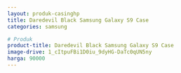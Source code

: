 ```yaml
---
layout: produk-casinghp
title: Daredevil Black Samsung Galaxy S9 Case
categories: samsung

# Produk
product-title: Daredevil Black Samsung Galaxy S9 Case
image-drive: 1_cItpuFBi1D0iu_9dyHG-DaTc0qUN5ny
harga: 90000
---
```

